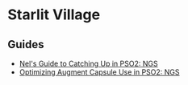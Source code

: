 # Starlit Village

## Guides

- [Nel's Guide to Catching Up in PSO2: NGS](Guides/Catching%20Up.md)
- [Optimizing Augment Capsule Use in PSO2: NGS](Guides/Augmenting.md)
